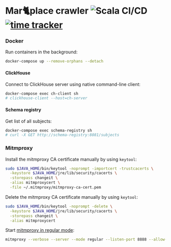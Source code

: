# Mar🐈place crawler ![Scala CI/CD](https://github.com/IvanDyachenko/marketplace-crawler/workflows/Scala%20CI/CD/badge.svg) [![time tracker](https://wakatime.com/badge/github/IvanDyachenko/marketplace-crawler.svg)](https://wakatime.com/badge/github/IvanDyachenko/marketplace-crawler)

### Docker
Run containers in the background:
```bash
docker-compose up --remove-orphans --detach
```

#### ClickHouse
Connect to ClickHouse server using native command-line client:
```bash
docker-compose exec ch-client sh
# clickhouse-client --host=ch-server
```

#### Schema registry
Get list of all subjects:
```bash
docker-compose exec schema-registry sh
# curl -X GET http://schema-registry:8081/subjects
```

### Mitmproxy
Install the mitmproxy CA certificate manually by using `keytool`:
```bash
sudo $JAVA_HOME/bin/keytool -noprompt -importcert -trustcacerts \
  -keystore $JAVA_HOME/jre/lib/security/cacerts \
  -storepass changeit \
  -alias mitmproxycert \
  -file ~/.mitmproxy/mitmproxy-ca-cert.pem
```

Delete the mitmproxy CA certificate manually by using `keytool`:
```bash
sudo $JAVA_HOME/bin/keytool -noprompt -delete \
  -keystore $JAVA_HOME/jre/lib/security/cacerts \
  -storepass changeit \
  -alias mitmproxycert 
```


Start [mitmproxy in regular mode](https://docs.mitmproxy.org/stable/concepts-modes/#regular-proxy):
```bash
mitmproxy --verbose --server --mode regular --listen-port 8888 --allow-hosts 'mobile.market.yandex.net:443' --no-http2
```
